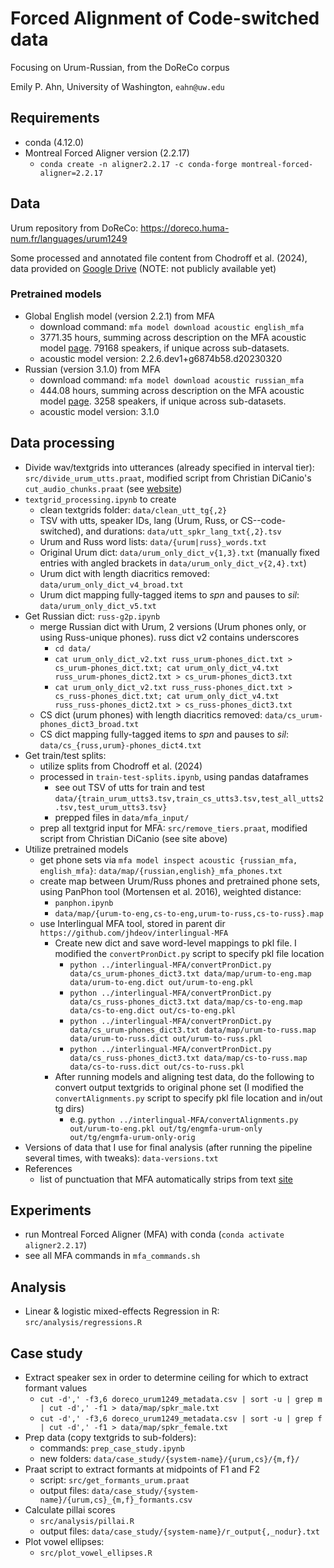# Forced Alignment of Code-switched data

Focusing on Urum-Russian, from the DoReCo corpus

Emily P. Ahn, University of Washington, `eahn@uw.edu`

## Requirements
* conda (4.12.0)
* Montreal Forced Aligner version (2.2.17)
	* `conda create -n aligner2.2.17 -c conda-forge montreal-forced-aligner=2.2.17`

## Data
Urum repository from DoReCo: https://doreco.huma-num.fr/languages/urum1249

Some processed and annotated file content from Chodroff et al. (2024), data provided on [Google Drive](https://drive.google.com/drive/folders/1Kn6Hbe8y15eJGaKFPClis_jVHIqvfzHP?usp=sharing) (NOTE: not publicly available yet)

### Pretrained models
* Global English model (version 2.2.1) from MFA
	* download command: `mfa model download acoustic english_mfa`
	* 3771.35 hours, summing across description on the MFA acoustic model [page](https://mfa-models.readthedocs.io/en/latest/acoustic/English/English%20MFA%20acoustic%20model%20v2_2_1.html). 79168 speakers, if unique across sub-datasets.
	* acoustic model version: 2.2.6.dev1+g6874b58.d20230320
* Russian (version 3.1.0) from MFA
	* download command: `mfa model download acoustic russian_mfa`
	* 444.08 hours, summing across description on the MFA acoustic model [page](https://mfa-models.readthedocs.io/en/latest/acoustic/Russian/Russian%20MFA%20acoustic%20model%20v3_1_0.html). 3258 speakers, if unique across sub-datasets.
	* acoustic model version: 3.1.0


## Data processing
* Divide wav/textgrids into utterances (already specified in interval tier): `src/divide_urum_utts.praat`, modified script from Christian DiCanio's `cut_audio_chunks.praat` (see [website](https://www.acsu.buffalo.edu/~cdicanio/scripts.html))
* `textgrid_processing.ipynb` to create 
	* clean textgrids folder: `data/clean_utt_tg{,2}`
	* TSV with utts, speaker IDs, lang (Urum, Russ, or CS--code-switched), and durations: `data/utt_spkr_lang_txt{,2}.tsv`
	* Urum and Russ word lists: `data/{urum|russ}_words.txt`
	* Original Urum dict: `data/urum_only_dict_v{1,3}.txt` (manually fixed entries with angled brackets in `data/urum_only_dict_v{2,4}.txt`)
	* Urum dict with length diacritics removed: `data/urum_only_dict_v4_broad.txt`
	* Urum dict mapping fully-tagged items to _spn_ and pauses to _sil_: `data/urum_only_dict_v5.txt`
* Get Russian dict: `russ-g2p.ipynb`
	* merge Russian dict with Urum, 2 versions (Urum phones only, or using Russ-unique phones). russ dict v2 contains underscores
		* `cd data/`
		* `cat urum_only_dict_v2.txt russ_urum-phones_dict.txt > cs_urum-phones_dict.txt; cat urum_only_dict_v4.txt russ_urum-phones_dict2.txt > cs_urum-phones_dict3.txt`
		* `cat urum_only_dict_v2.txt russ_russ-phones_dict.txt > cs_russ-phones_dict.txt; cat urum_only_dict_v4.txt russ_russ-phones_dict2.txt > cs_russ-phones_dict3.txt`
	* CS dict (urum phones) with length diacritics removed: `data/cs_urum-phones_dict3_broad.txt`
	* CS dict mapping fully-tagged items to _spn_ and pauses to _sil_: `data/cs_{russ,urum}-phones_dict4.txt`
* Get train/test splits:
	* utilize splits from Chodroff et al. (2024)
	* processed in `train-test-splits.ipynb`, using pandas dataframes
		* see out TSV of utts for train and test `data/{train_urum_utts3.tsv,train_cs_utts3.tsv,test_all_utts2.tsv,test_urum_utts3.tsv}`
		* prepped files in `data/mfa_input/`
	* prep all textgrid input for MFA: `src/remove_tiers.praat`, modified script from Christian DiCanio (see site above)
* Utilize pretrained models
	* get phone sets via `mfa model inspect acoustic {russian_mfa, english_mfa}`: `data/map/{russian,english}_mfa_phones.txt`
	* create map between Urum/Russ phones and pretrained phone sets, using PanPhon tool (Mortensen et al. 2016), weighted distance:
		* `panphon.ipynb`
		* `data/map/{urum-to-eng,cs-to-eng,urum-to-russ,cs-to-russ}.map`
	* use Interlingual MFA tool, stored in parent dir `https://github.com/jhdeov/interlingual-MFA`
		* Create new dict and save word-level mappings to pkl file. I modified the `convertPronDict.py` script to specify pkl file location
			* `python ../interlingual-MFA/convertPronDict.py data/cs_urum-phones_dict3.txt data/map/urum-to-eng.map data/urum-to-eng.dict out/urum-to-eng.pkl`
			* `python ../interlingual-MFA/convertPronDict.py data/cs_russ-phones_dict3.txt data/map/cs-to-eng.map data/cs-to-eng.dict out/cs-to-eng.pkl`
			* `python ../interlingual-MFA/convertPronDict.py data/cs_urum-phones_dict3.txt data/map/urum-to-russ.map data/urum-to-russ.dict out/urum-to-russ.pkl`
			* `python ../interlingual-MFA/convertPronDict.py data/cs_russ-phones_dict3.txt data/map/cs-to-russ.map data/cs-to-russ.dict out/cs-to-russ.pkl`
		* After running models and aligning test data, do the following to convert output textgrids to original phone set (I modified the `convertAlignments.py` script to specify pkl file location and in/out tg dirs)
			* e.g. `python ../interlingual-MFA/convertAlignments.py out/urum-to-eng.pkl out/tg/engmfa-urum-only out/tg/engmfa-urum-only-orig`
* Versions of data that I use for final analysis (after running the pipeline several times, with tweaks): `data-versions.txt`
* References
	* list of punctuation that MFA automatically strips from text [site](https://montreal-forced-aligner.readthedocs.io/en/latest/user_guide/configuration/global.html#dictionary-and-text-parsing-options)

## Experiments
* run Montreal Forced Aligner (MFA) with conda (`conda activate aligner2.2.17`)
* see all MFA commands in `mfa_commands.sh`

## Analysis
* Linear & logistic mixed-effects Regression in R: `src/analysis/regressions.R`

## Case study
* Extract speaker sex in order to determine ceiling for which to extract formant values
	* `cut -d',' -f3,6 doreco_urum1249_metadata.csv | sort -u | grep m | cut -d',' -f1 > data/map/spkr_male.txt`
	* `cut -d',' -f3,6 doreco_urum1249_metadata.csv | sort -u | grep f | cut -d',' -f1 > data/map/spkr_female.txt`
* Prep data (copy textgrids to sub-folders): 
	* commands: `prep_case_study.ipynb`
	* new folders: `data/case_study/{system-name}/{urum,cs}/{m,f}/`
* Praat script to extract formants at midpoints of F1 and F2
	* script: `src/get_formants_urum.praat`
	* output files: `data/case_study/{system-name}/{urum,cs}_{m,f}_formants.csv`
* Calculate pillai scores
	* `src/analysis/pillai.R`
	* output files: `data/case_study/{system-name}/r_output{,_nodur}.txt`
* Plot vowel ellipses:
	* `src/plot_vowel_ellipses.R`

